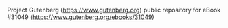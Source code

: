 Project Gutenberg (https://www.gutenberg.org) public repository for eBook #31049 (https://www.gutenberg.org/ebooks/31049)
